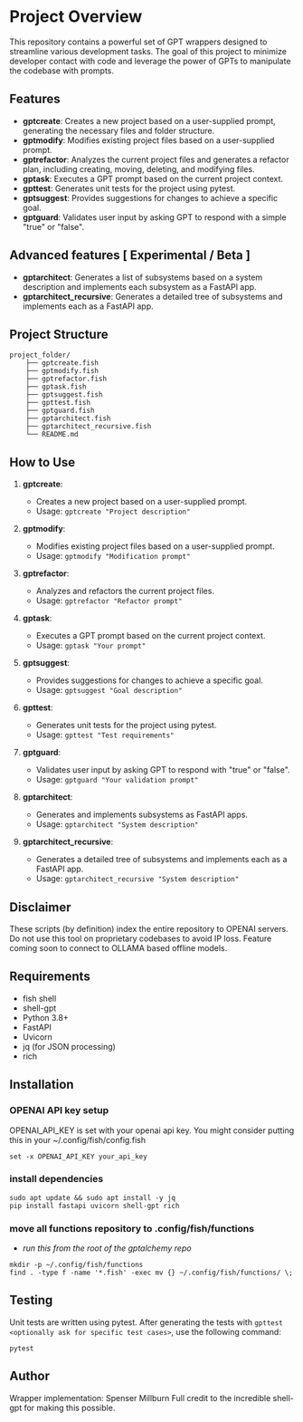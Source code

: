 # Project Overview

This repository contains a powerful set of GPT wrappers designed to streamline various development tasks. The goal of this project to minimize developer contact with code and leverage the power of GPTs to manipulate the codebase with prompts.

## Features

- **gptcreate**: Creates a new project based on a user-supplied prompt, generating the necessary files and folder structure.
- **gptmodify**: Modifies existing project files based on a user-supplied prompt.
- **gptrefactor**: Analyzes the current project files and generates a refactor plan, including creating, moving, deleting, and modifying files.
- **gptask**: Executes a GPT prompt based on the current project context.
- **gpttest**: Generates unit tests for the project using pytest.
- **gptsuggest**: Provides suggestions for changes to achieve a specific goal.
- **gptguard**: Validates user input by asking GPT to respond with a simple "true" or "false".

## Advanced features [ Experimental / Beta ] 
- **gptarchitect**: Generates a list of subsystems based on a system description and implements each subsystem as a FastAPI app.
- **gptarchitect_recursive**: Generates a detailed tree of subsystems and implements each as a FastAPI app.

## Project Structure

```
project_folder/
    ├── gptcreate.fish
    ├── gptmodify.fish
    ├── gptrefactor.fish
    ├── gptask.fish
    ├── gptsuggest.fish
    ├── gpttest.fish
    ├── gptguard.fish
    ├── gptarchitect.fish
    ├── gptarchitect_recursive.fish
    └── README.md
```
## How to Use

1. **gptcreate**:
   - Creates a new project based on a user-supplied prompt.
   - Usage: `gptcreate "Project description"`

2. **gptmodify**:
   - Modifies existing project files based on a user-supplied prompt.
   - Usage: `gptmodify "Modification prompt"`

3. **gptrefactor**:
   - Analyzes and refactors the current project files.
   - Usage: `gptrefactor "Refactor prompt"`

4. **gptask**:
   - Executes a GPT prompt based on the current project context.
   - Usage: `gptask "Your prompt"`

5. **gptsuggest**:
   - Provides suggestions for changes to achieve a specific goal.
   - Usage: `gptsuggest "Goal description"`

6. **gpttest**:
   - Generates unit tests for the project using pytest.
   - Usage: `gpttest "Test requirements"`

7. **gptguard**:
   - Validates user input by asking GPT to respond with "true" or "false".
   - Usage: `gptguard "Your validation prompt"`

8. **gptarchitect**:
   - Generates and implements subsystems as FastAPI apps.
   - Usage: `gptarchitect "System description"`

9. **gptarchitect_recursive**:
   - Generates a detailed tree of subsystems and implements each as a FastAPI app.
   - Usage: `gptarchitect_recursive "System description"`

## Disclaimer 
These scripts (by definition) index the entire repository to OPENAI servers. Do not use this tool on proprietary codebases to avoid IP loss. Feature coming soon to connect to OLLAMA based offline models. 

## Requirements
- fish shell
- shell-gpt
- Python 3.8+
- FastAPI
- Uvicorn
- jq (for JSON processing)
- rich
  
## Installation
### OPENAI API key setup
OPENAI_API_KEY is set with your openai api key. You might consider putting this in your ~/.config/fish/config.fish
```
set -x OPENAI_API_KEY your_api_key
```
### install dependencies
```
sudo apt update && sudo apt install -y jq 
pip install fastapi uvicorn shell-gpt rich
```

### move all functions repository to .config/fish/functions
- *run this from the root of the gptalchemy repo*

```
mkdir -p ~/.config/fish/functions
find . -type f -name '*.fish' -exec mv {} ~/.config/fish/functions/ \;
```
## Testing

Unit tests are written using pytest. After generating the tests with `gpttest <optionally ask for specific test cases>`, use the following command:
```
pytest
```

## Author
Wrapper implementation: Spenser Millburn
Full credit to the incredible shell-gpt for making this possible. 

